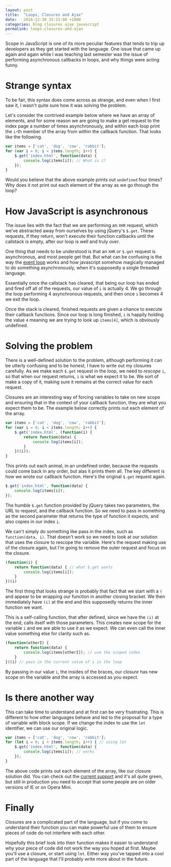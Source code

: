 ```yaml
---
layout: post
title:  "Loops, Closures and Ajax"
date:   2016-12-30 15:21:00 +1000
categories: blog closures ajax javascript
permalink: loops-closures-and-ajax
---
```

Scope in JavaScript is one of its more peculiar features that tends to trip up developers as they get started with the language. One issue that came up again and again while I was teaching last semester was the issue of performing asynchronous callbacks in loops, and why things were acting funny.

# Strange syntax
To be fair, this syntax does come across as strange, and even when I first saw it, I wasn't quite sure how it was solving the problem.

Let's consider the contrived example below where we have an array of elements, and for some reason we are going to make a get request to the index page a number of times asynchronously, and within each loop print the `i`-th member of the array from within the callback function. That looks like the following.

```javascript
var items = ['cat', 'dog', 'cow', 'rabbit'];
for (var i = 0; i < items.length; i++) {
    $.get('index.html', function(data) {
        console.log(items[i]); // What is i?
    });
}
```

Would you believe that the above example prints out `undefined` four times? Why does it not print out each element of the array as we go through the loop?

# How JavaScript is asynchronous
The issue lies with the fact that we are performing an `XHR` request, which we've abstracted away from ourselves by using jQuery's `$.get`. These requests, if they return, won't execute their function callbacks until the callstack is empty, after our loop is well and truly _over_.

One thing that needs to be understood is that an `XHR` or `$.get` request is asynchronous, and most people get that. But what can be confusing is the way the [event loop](https://developer.mozilla.org/en/docs/Web/JavaScript/EventLoop) works and how javascript somehow magically managed to do something asynchronously, when it's supposedly a single threaded language.

Essentially once the callstack has cleared, that being our loop has ended and fired off all of the requests, our value of `i` is actually 4. We go through the loop performing 4 asynchronous requests, and then once `i` becomes 4 we exit the loop. 

Once the stack is cleared, finished requests are given a chance to execute their callback functions. Since our loop is long finished, `i` is happily holding the value `4` meaning we are trying to look up `items[4]`, which is obviously undefined.

# Solving the problem
There is a well-defined solution to the problem, although performing it can be utterly confusing and to be honest, I have to write out my closures carefully. As we make each `$.get` request in the loop, we need to _rescope_ `i`, so that when our request returns, `i` is what we expect it to be. We sort of make a copy of it, making sure it remains at the correct value for each request.

Closures are an interesting way of forcing variables to take on new scope and ensuring that in the context of your callback function, they are what you expect them to be. The example below correctly prints out each element of the array.

```javascript
var items = ['cat', 'dog', 'cow', 'rabbit'];
for (var i = 0; i < items.length; i++) {
    $.get('index.html', (function(i) {
        return function(data) {
            console.log(items[i]);
        }
    })(i));
}
```

This prints out each animal, in an undefined order, because the requests could come back in any order, but alas it prints them all. The key different is how we wrote our callback function. Here's the original `$.get` request again.

```javascript
$.get('index.html', function(data) {
    console.log(items[i]);
});
```

The humble `$.get` function provided by jQuery takes two parameters, the URL to request, and the callback function. So we need to pass in something as the second parameter that returns the type of function it expects, and also copies in our index `i`.

We can't simply do something like pass in the index, such as `function(data, i)`. That doesn't work so we need to look at our solution that uses the closure to rescope the variable. Here's the request making use of the closure again, but I'm going to remove the outer request and focus on the closure.

```javascript
(function(i) {
    return function(data) { // what $.get wants
        console.log(items[i]);
    }
})(i)
```

The first thing that looks strange is probably that fact that we start with a `(` and appear to be wrapping our function in another closing bracket. We then immediately have `(i)` at the end and this supposedly returns the inner function we want.

This is a self-calling function, that after defined, since we have the `(i)` at the end, calls itself with those parameters. This creates new scope for the variable `i` and we are able to use it as we expect. We can even call the inner value something else for clarity such as.

```javascript
(function(otherI) {
    return function(data) {
        console.log(items[otherI]); // use the scoped index
    }
})(i) // pass in the current value of i in the loop
```

By passing in our value `i`, the insides of the braces, our _closure_ has new scope on the variable and the array is accessed as you expect.

# Is there another way
This can take time to understand and at first can be very frustrating. This is different to how other languages behave and led to the proposal for a type of variable with block scope. If we change the index to use the `let` identifier, we can use our original logic.

```javascript
var items = ['cat', 'dog', 'cow', 'rabbit'];
for (let i = 0; i < items.length; i++) { // using let
    $.get('index.html', function(data) {
        console.log(items[i]); // works
    });
}
```

The above code prints out each element of the array, like our closure solution did. You can check out the [current support](http://caniuse.com/#search=let) and it's all quite green, but still in production you need to accept that some people are on older versions of IE or on Opera Mini.

# Finally
Closures are a complicated part of the language, but if you come to understand their function you can make powerful use of them to ensure pieces of code do not interfere with each other.

Hopefully this brief look into their function makes it easier to understand why your piece of code did not work the way you hoped at first. Maybe you'll use a closure, or start using `let`. Either way you've tapped into a cool part of the language that I'll probably write more about in the future.